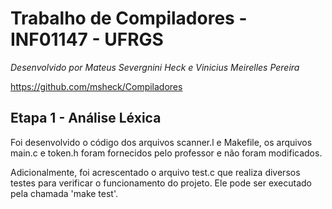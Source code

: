 # Trabalho de Compiladores - INF01147 - UFRGS
*Desenvolvido por Mateus Severgnini Heck e Vinicius Meirelles Pereira*

https://github.com/msheck/Compiladores

## Etapa 1 - Análise Léxica

Foi desenvolvido o código dos arquivos scanner.l e Makefile, os arquivos main.c e token.h foram fornecidos pelo professor e não foram modificados.

Adicionalmente, foi acrescentado o arquivo test.c que realiza diversos testes para verificar o funcionamento do projeto. Ele pode ser executado pela chamada 'make test'.

